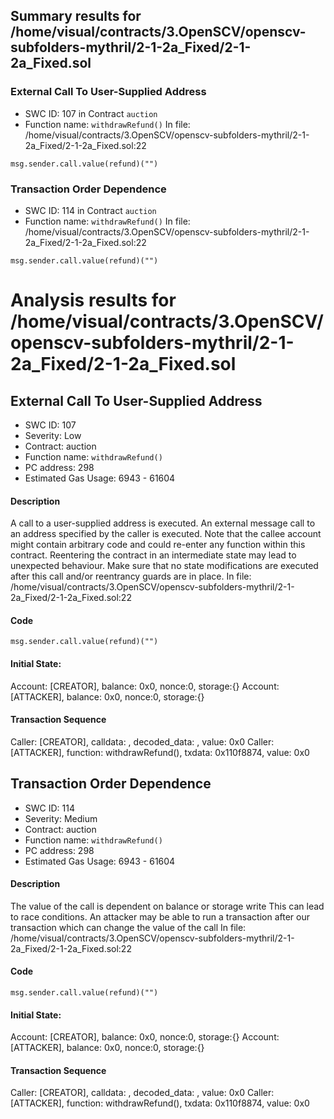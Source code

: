 ## Summary results for /home/visual/contracts/3.OpenSCV/openscv-subfolders-mythril/2-1-2a_Fixed/2-1-2a_Fixed.sol
### External Call To User-Supplied Address
- SWC ID: 107 in Contract `auction`
- Function name: `withdrawRefund()`
In file: /home/visual/contracts/3.OpenSCV/openscv-subfolders-mythril/2-1-2a_Fixed/2-1-2a_Fixed.sol:22
```
msg.sender.call.value(refund)("")
```
### Transaction Order Dependence
- SWC ID: 114 in Contract `auction`
- Function name: `withdrawRefund()`
In file: /home/visual/contracts/3.OpenSCV/openscv-subfolders-mythril/2-1-2a_Fixed/2-1-2a_Fixed.sol:22
```
msg.sender.call.value(refund)("")
```
# Analysis results for /home/visual/contracts/3.OpenSCV/openscv-subfolders-mythril/2-1-2a_Fixed/2-1-2a_Fixed.sol

## External Call To User-Supplied Address
- SWC ID: 107
- Severity: Low
- Contract: auction
- Function name: `withdrawRefund()`
- PC address: 298
- Estimated Gas Usage: 6943 - 61604

#### Description

A call to a user-supplied address is executed.
An external message call to an address specified by the caller is executed. Note that the callee account might contain arbitrary code and could re-enter any function within this contract. Reentering the contract in an intermediate state may lead to unexpected behaviour. Make sure that no state modifications are executed after this call and/or reentrancy guards are in place.
In file: /home/visual/contracts/3.OpenSCV/openscv-subfolders-mythril/2-1-2a_Fixed/2-1-2a_Fixed.sol:22

#### Code

```
msg.sender.call.value(refund)("")
```

#### Initial State:

Account: [CREATOR], balance: 0x0, nonce:0, storage:{}
Account: [ATTACKER], balance: 0x0, nonce:0, storage:{}

#### Transaction Sequence

Caller: [CREATOR], calldata: , decoded_data: , value: 0x0
Caller: [ATTACKER], function: withdrawRefund(), txdata: 0x110f8874, value: 0x0


## Transaction Order Dependence
- SWC ID: 114
- Severity: Medium
- Contract: auction
- Function name: `withdrawRefund()`
- PC address: 298
- Estimated Gas Usage: 6943 - 61604

#### Description

The value of the call is dependent on balance or storage write
This can lead to race conditions. An attacker may be able to run a transaction after our transaction which can change the value of the call
In file: /home/visual/contracts/3.OpenSCV/openscv-subfolders-mythril/2-1-2a_Fixed/2-1-2a_Fixed.sol:22

#### Code

```
msg.sender.call.value(refund)("")
```

#### Initial State:

Account: [CREATOR], balance: 0x0, nonce:0, storage:{}
Account: [ATTACKER], balance: 0x0, nonce:0, storage:{}

#### Transaction Sequence

Caller: [CREATOR], calldata: , decoded_data: , value: 0x0
Caller: [ATTACKER], function: withdrawRefund(), txdata: 0x110f8874, value: 0x0


